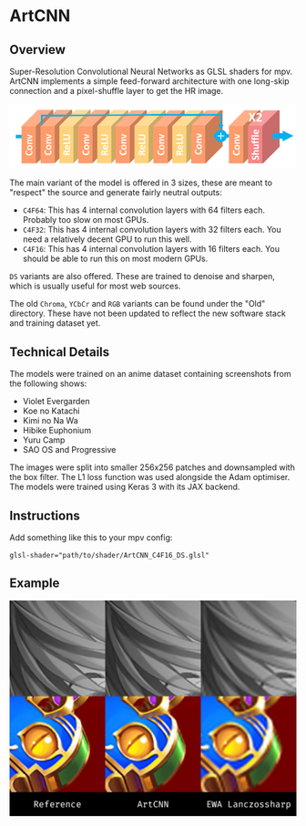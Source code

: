 # ArtCNN

## Overview
Super-Resolution Convolutional Neural Networks as GLSL shaders for mpv. ArtCNN implements a simple feed-forward architecture with one long-skip connection and a pixel-shuffle layer to get the HR image.

![Model Architecture](./Images/model_architecture.png "Model Architecture")

The main variant of the model is offered in 3 sizes, these are meant to "respect" the source and generate fairly neutral outputs:
- `C4F64`: This has 4 internal convolution layers with 64 filters each. Probably too slow on most GPUs.
- `C4F32`: This has 4 internal convolution layers with 32 filters each. You need a relatively decent GPU to run this well.
- `C4F16`: This has 4 internal convolution layers with 16 filters each. You should be able to run this on most modern GPUs.

`DS` variants are also offered. These are trained to denoise and sharpen, which is usually useful for most web sources.

The old `Chroma`, `YCbCr` and `RGB` variants can be found under the "Old" directory. These have not been updated to reflect the new software stack and training dataset yet.

## Technical Details
The models were trained on an anime dataset containing screenshots from the following shows:
- Violet Evergarden
- Koe no Katachi
- Kimi no Na Wa
- Hibike Euphonium
- Yuru Camp
- SAO OS and Progressive

The images were split into smaller 256x256 patches and downsampled with the box filter.
The L1 loss function was used alongside the Adam optimiser.
The models were trained using Keras 3 with its JAX backend.

## Instructions
Add something like this to your mpv config:
```
glsl-shader="path/to/shader/ArtCNN_C4F16_DS.glsl"
```

## Example
![Example](./Images/example.png "Example")
